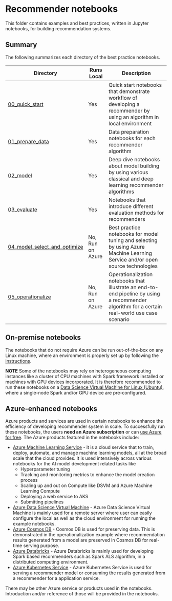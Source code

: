 # Recommender notebooks

This folder contains examples and best practices, written in Jupyter notebooks, for building recommendation systems.

## Summary

The following summarizes each directory of the best practice notebooks.

| Directory | Runs Local | Description |
| --- | --- | --- |
| [00_quick_start](./00_quick_start)| Yes | Quick start notebooks that demonstrate workflow of developing a recommender by using an algorithm in local environment|
| [01_prepare_data](./01_prepare_data) | Yes | Data preparation notebooks for each recommender algorithm|
| [02_model](./02_model) | Yes | Deep dive notebooks about model building by using various classical and deep learning recommender algorithms|
| [03_evaluate](./03_evaluate) | Yes | Notebooks that introduce different evaluation methods for recommenders|
| [04_model_select_and_optimize](04_model_select_and_optimize) | No, Run on Azure | Best practice notebooks for model tuning and selecting by using Azure Machine Learning Service and/or open source technologies|
| [05_operationalize](05_operationalize) | No, Run on Azure | Operationalization notebooks that illustrate an end-to-end pipeline by using a recommender algorithm for a certain real-world use case scenario|

## On-premise notebooks

The notebooks that do not require Azure can be run out-of-the-box on any Linux machine, where an environment is properly
set up by following the [instructions](../SETUP.md). 

**NOTE** Some of the notebooks may rely on heterogeneous computing instances
like a cluster of CPU machines with Spark framework installed or machines with GPU devices incorporated. It is therefore recommended
to run these notebooks on a [Data Science Virtual Machine for Linux (Ubuntu)](https://azuremarketplace.microsoft.com/en-us/marketplace/apps/microsoft-dsvm.linux-data-science-vm-ubuntu), where a single-node Spark and/or GPU device are pre-configured.

## Azure-enhanced notebooks

Azure products and services are used in certain notebooks to enhance the efficiency of developing recommender system in scale.
To successfully run these notebooks, the users **need an Azure subscription** or can [use Azure for free](https://azure.microsoft.com/en-us/free/).
The Azure products featured in the notebooks include:

* [Azure Machine Learning Service](https://azure.microsoft.com/en-us/services/machine-learning-service/) - it is a cloud service that to train, deploy, automate, and manage machine learning models, all at the broad scale that the cloud provides. It is used intensively across various notebooks for the AI model development related tasks like
  * Hyperparameter tuning
  * Tracking and monitoring metrics to enhance the model creation process
  * Scaling up and out on Compute like DSVM and Azure Machine Learning Compute
  * Deploying a web service to AKS
  * Submitting pipelines
* [Azure Data Science Virtual Machine](https://azure.microsoft.com/en-us/services/virtual-machines/data-science-virtual-machines/) - Azure Data Science Virtual Machine is mainly used for a remote server where user
can easily configure the local as well as the cloud environment for running the example notebooks.
* [Azure Cosmos DB](https://docs.microsoft.com/en-us/azure/cosmos-db/introduction) - Cosmos DB is used for preserving data. This is demonstrated in the operationalization example where
recommendation results generated from a model are preserved in Cosmos DB for real-time serving purpose.
* [Azure Databricks](https://azure.microsoft.com/en-us/services/databricks/) - Azure Databricks is mainly used for developing Spark based recommenders such as Spark ALS algorithm, in a distributed computing
environment.
* [Azure Kubernetes Service](https://azure.microsoft.com/en-us/services/kubernetes-service/) - Azure Kubernetes Service is used for serving a recommender model or consuming the results
generated from a recommender for a application service.

There may be other Azure service or products used in the notebooks. Introduction and/or reference of
those will be provided in the notebooks.

